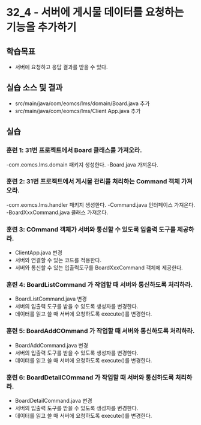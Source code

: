# 32_4 - 서버에 게시물 데이터를 요청하는 기능을 추가하기

## 학습목표

- 서버에 요청하고 응답 결과를 받을 수 있다.

## 실습 소스 및 결과

- src/main/java/com/eomcs/lms/domain/Board.java 추가
- src/main/java/com/eomcs/lms/Client App.java 추가

## 실습  

### 훈련 1: 31번 프로젝트에서 Board 클래스를 가져오라.

-com.eomcs.lms.domain 패키지 생성한다.
-Board.java 가져온다.

### 훈련 2: 31번 프로젝트에서 게시물 관리를 처리하는 Command 객체 가져오라.

-com.eomcs.lms.handler 패키지 생성한다.
-Command.java 인터페이스 가져온다.
-BoardXxxCommand.java 클래스 가져온다.

### 훈련 3: COmmand 객체가 서버와 통신할 수 있도록 입출력 도구를 제공하라.

- ClientApp.java 변경
 - 서버와 연결할 수 있는 코드를 적용한다.
 - 서버와 통신할 수 있는 입출력도구를 BoardXxxCommand 객체에 제공한다.
 
### 훈련 4: BoardListCommand 가 작업할 때 서버와 통신하도록 처리하라.
 
- BoardListCommand.java 변경
 - 서버의 입출력 도구를 받을 수 있도록 생성자를 변경한다.
 - 데이터를 읽고 쓸 때 서버에 요청하도록 execute()를 변경한다.

### 훈련 5: BoardAddCOmmand 가 작업할 때 서버와 통신하도록 처리하라.

- BoardAddCommand.java 변경
 - 서버의 입출력 도구를 받을 수 있도록 생성자를 변경한다.
 - 데이터를 읽고 쓸 때 서버에 요청하도록 execute()를 변경한다.
 
 ### 훈련 6: BoardDetailCOmmand 가 작업할 때 서버와 통신하도록 처리하라.

- BoardDetailCommand.java 변경
 - 서버의 입출력 도구를 받을 수 있도록 생성자를 변경한다.
 - 데이터를 읽고 쓸 때 서버에 요청하도록 execute()를 변경한다.


